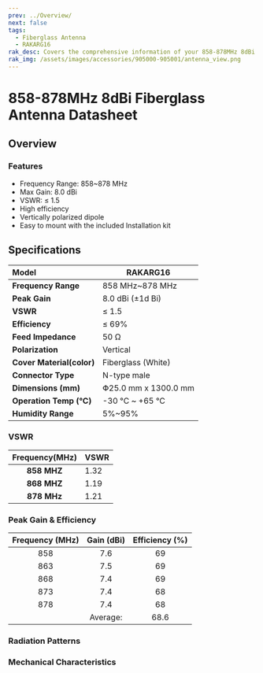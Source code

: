 ```yaml
---
prev: ../Overview/
next: false
tags:
  - Fiberglass Antenna
  - RAKARG16
rak_desc: Covers the comprehensive information of your 858-878MHz 8dBi Fiberglass Antenna to help you in using it. This information includes technical specifications, characteristics, and requirements.
rak_img: /assets/images/accessories/905000-905001/antenna_view.png
---
```


# 858-878MHz 8dBi Fiberglass Antenna Datasheet

## Overview

### Features

-   Frequency Range: 858~878&nbsp;MHz
-   Max Gain: 8.0&nbsp;dBi
-   VSWR: ≤ 1.5
-   High efficiency
-   Vertically polarized dipole
-   Easy to mount with the included Installation kit

<rk-img
  src="/assets/images/accessories/905000-905001/antenna_view.png"
  width="70%"
  caption="858~878MHz 8dBi Fiberglass Antenna Overview"
/>

## Specifications

| Model                     | RAKARG16                       |
| :------------------------ | ------------------------------ |
| **Frequency Range**       | 858&nbsp;MHz~878&nbsp;MHz      |
| **Peak Gain**             | 8.0&nbsp;dBi (±1d&nbsp;Bi)     |
| **VSWR**                  | ≤ 1.5                          |
| **Efficiency**            | ≤ 69%                          |
| **Feed Impedance**        | 50&nbsp;Ω                      |
| **Polarization**          | Vertical                       |
| **Cover Material(color)** | Fiberglass (White)             |
| **Connector Type**        | N-type male                    |
| **Dimensions (mm)**       | Փ25.0&nbsp;mm x 1300.0&nbsp;mm |
| **Operation Temp (°C)**   | -30&nbsp;°C ~ +65&nbsp;°C      |
| **Humidity Range**        | 5%~95%                         |

### VSWR

| **Frequency(MHz)** | VSWR |
| :----------------: | ---- |
|  **858&nbsp;MHZ**  | 1.32 |
|  **868&nbsp;MHZ**  | 1.19 |
|  **878&nbsp;MHz**  | 1.21 |

<rk-img
  src="/assets/images/accessories/905000-905001/vswr.png"
  width="70%"
  caption="858~878MHz 8dBi Fiberglass Antenna VSWR graph"
/>

### Peak Gain & Efficiency

| **Frequency (MHz)** | **Gain (dBi)** | **Efficiency (%)** |
| :-----------------: | :------------: | :----------------: |
|         858         |      7.6       |         69         |
|         863         |      7.5       |         69         |
|         868         |      7.4       |         69         |
|         873         |      7.4       |         68         |
|         878         |      7.4       |         68         |
|                     |    Average:    |        68.6        |

### Radiation Patterns

<rk-img
  src="/assets/images/accessories/905000-905001/858.png"
  width="70%"
  caption="Radiation pattern at 858MHz"
/>

<rk-img
  src="/assets/images/accessories/905000-905001/863.png"
  width="70%"
  caption="Radiation pattern at 863MHz"
/>

<rk-img
  src="/assets/images/accessories/905000-905001/868.png"
  width="70%"
  caption="Radiation pattern at 868MHz"
/>

<rk-img
  src="/assets/images/accessories/905000-905001/873.png"
  width="70%"
  caption="Radiation pattern at 873MHz"
/>

<rk-img
  src="/assets/images/accessories/905000-905001/878.png"
  width="70%"
  caption="Radiation pattern at 878MHz"
/>

### Mechanical Characteristics

<rk-img
  src="/assets/images/accessories/905000-905001/8dBi_dimensions.png"
  width="60%"
  caption="858~878MHz 8dBi Fiberglass Antenna dimensions"
/>
